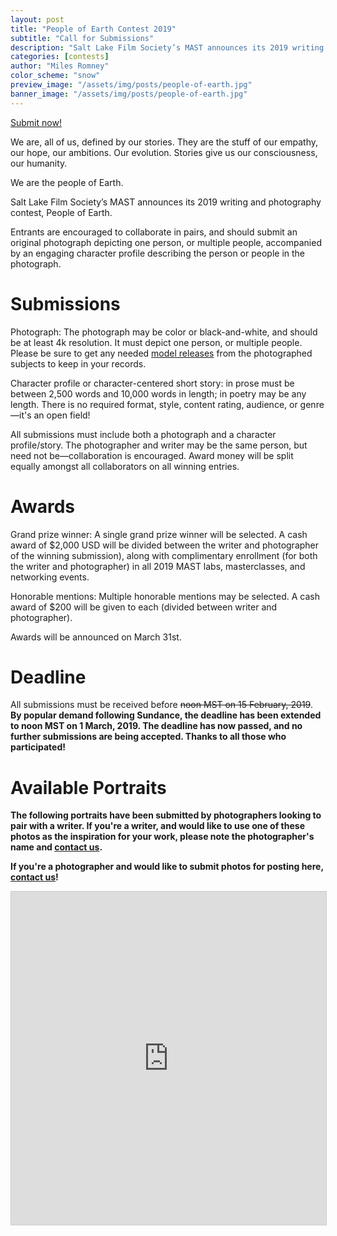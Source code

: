```yaml
---
layout: post
title: "People of Earth Contest 2019"
subtitle: "Call for Submissions"
description: "Salt Lake Film Society’s MAST announces its 2019 writing and photography contest, 'People of Earth'."
categories: [contests]
author: "Miles Romney"
color_scheme: "snow"
preview_image: "/assets/img/posts/people-of-earth.jpg"
banner_image: "/assets/img/posts/people-of-earth.jpg"
---
```


<a class="button" href="#cognito"><span class="xcon-forward"></span> Submit now!</a>

We are, all of us, defined by our stories. They are the stuff of our empathy, our hope, our ambitions. Our evolution. Stories give us our consciousness, our humanity.

We are the people of Earth.

Salt Lake Film Society’s MAST announces its 2019 writing and photography contest, People of Earth.

Entrants are encouraged to collaborate in pairs, and should submit an original photograph depicting one person, or multiple people, accompanied by an engaging character profile describing the person or people in the photograph.

# Submissions

Photograph: The photograph may be color or black-and-white, and should be at least 4k resolution. It must depict one person, or multiple people. Please be sure to get any needed <a href="https://www.ppa.com/assets/documents/modelreleasewhitepaper.pdf" target="_NEW">model releases</a> from the photographed subjects to keep in your records.

Character profile or character-centered short story: in prose must be between 2,500 words and 10,000 words in length; in poetry may be any length. There is no required format, style, content rating, audience, or genre—it's an open field!

All submissions must include both a photograph and a character profile/story. The photographer and writer may be the same person, but need not be—collaboration is encouraged. Award money will be split equally amongst all collaborators on all winning entries.

# Awards

Grand prize winner: A single grand prize winner will be selected. A cash award of $2,000 USD will be divided between the writer and photographer of the winning submission), along with complimentary enrollment (for both the writer and photographer) in all 2019 MAST labs, masterclasses, and networking events.

Honorable mentions: Multiple honorable mentions may be selected. A cash award of $200 will be given to each (divided between writer and photographer).

Awards will be announced on March 31st.

# Deadline

All submissions must be received before <strike>noon MST on 15 February, 2019</strike>. <strong>By popular demand following Sundance, the deadline has been extended to noon MST on 1 March, 2019. <strong>The deadline has now passed, and no further submissions are being accepted. Thanks to all those who participated!</strong>

# Available Portraits

The following portraits have been submitted by photographers looking to pair with a writer. If you're a writer, and would like to use one of these photos as the inspiration for your work, please note the photographer's name and <a href="/#contact">contact us</a>.

If you're a photographer and would like to submit photos for posting here, <a href="/#contact">contact us</a>!

<iframe class="airtable-embed" src="https://airtable.com/embed/shrMIzYhxXZrmWDmj?backgroundColor=cyan&viewControls=on" frameborder="0" onmousewheel="" width="100%" height="533" style="background: transparent; border: 1px solid #ccc;"></iframe>